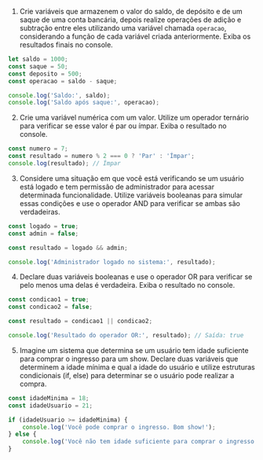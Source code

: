 1) Crie variáveis que armazenem o valor do saldo, de depósito e de um saque de uma conta bancária, depois realize operações de adição e subtração entre eles utilizando uma variável chamada `operacao`, considerando a função de cada variável criada anteriormente. Exiba os resultados finais no console.

```js
let saldo = 1000;
const saque = 50;
const deposito = 500;
const operacao = saldo - saque;

console.log('Saldo:', saldo); 
console.log('Saldo após saque:', operacao);
```

2) Crie uma variável numérica com um valor. Utilize um operador ternário para verificar se esse valor é par ou ímpar. Exiba o resultado no console.

```js
const numero = 7;
const resultado = numero % 2 === 0 ? 'Par' : 'Ímpar';
console.log(resultado); // Ímpar
```

3) Considere uma situação em que você está verificando se um usuário está logado e tem permissão de administrador para acessar determinada funcionalidade. Utilize variáveis booleanas para simular essas condições e use o operador AND para verificar se ambas são verdadeiras.

```js
const logado = true;
const admin = false;

const resultado = logado && admin;

console.log('Administrador logado no sistema:', resultado); 
```

4) Declare duas variáveis booleanas e use o operador OR para verificar se pelo menos uma delas é verdadeira. Exiba o resultado no console.

```js
const condicao1 = true;
const condicao2 = false;

const resultado = condicao1 || condicao2;

console.log('Resultado do operador OR:', resultado); // Saída: true
```

5) Imagine um sistema que determina se um usuário tem idade suficiente para comprar o ingresso para um show. Declare duas variáveis que determinem a idade mínima e qual a idade do usuário e utilize estruturas condicionais (if, else) para determinar se o usuário pode realizar a compra.

```js
const idadeMinima = 18;
const idadeUsuario = 21;

if (idadeUsuario >= idadeMinima) {
    console.log('Você pode comprar o ingresso. Bom show!');
} else {
    console.log('Você não tem idade suficiente para comprar o ingresso.');
}
```